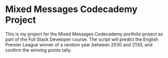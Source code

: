 # Mixed Messages Codecademy Project

This is my project for the Mixed Messages Codecademy portfolio project as part of the Full Stack Developer course. The script will predict the English Premier League winner of a random year between 2030 and 2130, and confirm the winning points tally.
